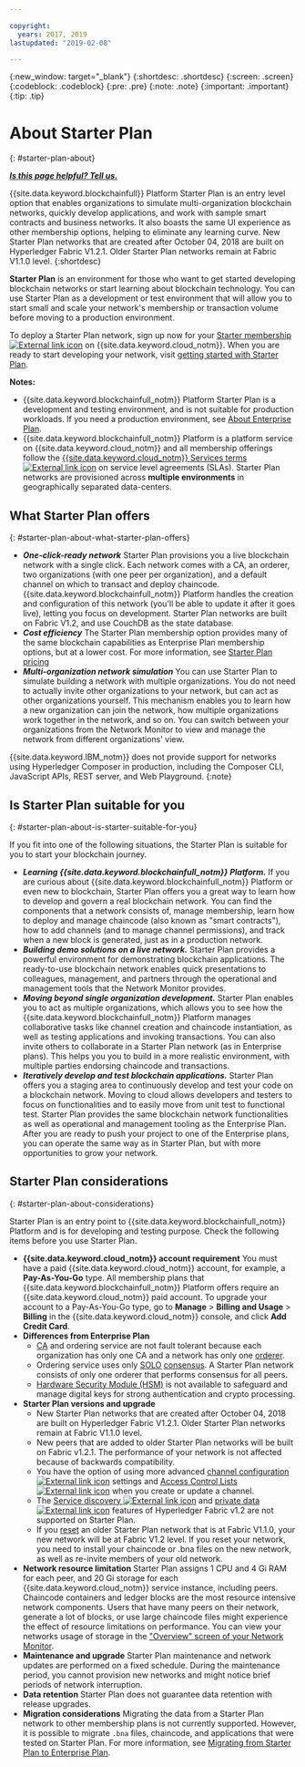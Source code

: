 ```yaml
---

copyright:
  years: 2017, 2019
lastupdated: "2019-02-08"

---
```


{:new_window: target="_blank"}
{:shortdesc: .shortdesc}
{:screen: .screen}
{:codeblock: .codeblock}
{:pre: .pre}
{:note: .note}
{:important: .important}
{:tip: .tip}

# About Starter Plan
{: #starter-plan-about}

***[Is this page helpful? Tell us.](https://www.surveygizmo.com/s3/4501493/IBM-Blockchain-Documentation)***

{{site.data.keyword.blockchainfull}} Platform Starter Plan is an entry level option that enables organizations to simulate multi-organization blockchain networks, quickly develop applications, and work with sample smart contracts and business networks. It also boasts the same UI experience as other membership options, helping to eliminate any learning curve. New Starter Plan networks that are created after October 04, 2018 are built on Hyperledger Fabric V1.2.1. Older Starter Plan networks remain at Fabric V1.1.0 level.
{:shortdesc}

**Starter Plan** is an environment for those who want to get started developing blockchain networks or start learning about blockchain technology. You can use Starter Plan as a development or test environment that will allow you to start small and scale your network's membership or transaction volume before moving to a production environment.

 To deploy a Starter Plan network, sign up now for your [Starter membership ![External link icon](images/external_link.svg "External link icon")](https://console.bluemix.net/catalog/services/blockchain?env_id=ibm:yp:us-south&taxonomyNavigation=apps) on {{site.data.keyword.cloud_notm}}. When you are ready to start developing your network, visit [getting started with Starter Plan](/docs/services/blockchain/get_start_starter_plan.html#getting-started-with-starter-plan).


**Notes:**
- {{site.data.keyword.blockchainfull_notm}} Platform Starter Plan is a development and testing environment, and is not suitable for production workloads. If you need a production environment, see [About Enterprise Plan](/docs/services/blockchain/enterprise_plan.html#enterprise-plan-about).
- {{site.data.keyword.blockchainfull_notm}} Platform is a platform service on {{site.data.keyword.cloud_notm}} and all membership offerings follow the [{{site.data.keyword.cloud_notm}} Services terms ![External link icon](images/external_link.svg "External link icon")](http://www-03.ibm.com/software/sla/sladb.nsf/sla/bm "{{site.data.keyword.cloud_notm}} Services terms") on service level agreements (SLAs). Starter Plan networks are provisioned across **multiple environments** in geographically separated data-centers.

## What Starter Plan offers
{: #starter-plan-about-what-starter-plan-offers}

- **_One-click-ready network_**
    Starter Plan provisions you a live blockchain network with a single click. Each network comes with a CA, an orderer, two organizations (with one peer per organization), and a default channel on which to transact and deploy chaincode. {{site.data.keyword.blockchainfull_notm}} Platform handles the creation and configuration of this network (you'll be able to update it after it goes live), letting you focus on development. Starter Plan networks are built on Fabric V1.2, and use CouchDB as the state database.
- **_Cost efficiency_**
    The Starter Plan membership option provides many of the same blockchain capabilities as Enterprise Plan membership options, but at a lower cost. For more information, see [Starter Plan pricing](/docs/services/blockchain/howto/pricing.html#ibp-pricing-starter-pricing)
- **_Multi-organization network simulation_**
    You can use Starter Plan to simulate building a network with multiple organizations. You do not need to actually invite other organizations to your network, but can act as other organizations yourself. This mechanism enables you to learn how a new organization can join the network, how multiple organizations work together in the network, and so on. You can switch between your organizations from the Network Monitor to view and manage the network from different organizations' view.

{{site.data.keyword.IBM_notm}} does not provide support for networks using Hyperledger Composer in production, including the Composer CLI, JavaScript APIs, REST server, and Web Playground.
{:note}

## Is Starter Plan suitable for you
{: #starter-plan-about-is-starter-suitable-for-you}

If you fit into one of the following situations, the Starter Plan is suitable for you to start your blockchain journey.
- **_Learning {{site.data.keyword.blockchainfull_notm}} Platform._**
    If you are curious about {{site.data.keyword.blockchainfull_notm}} Platform or even new to blockchain, Starter Plan offers you a great way to learn how to develop and govern a real blockchain network. You can find the components that a network consists of, manage membership, learn how to deploy and manage chaincode (also known as "smart contracts"), how to add channels (and to manage channel permissions), and track when a new block is generated, just as in a production network.
- **_Building demo solutions on a live network._**
    Starter Plan provides a powerful environment for demonstrating blockchain applications. The ready-to-use blockchain network enables quick presentations to colleagues, management, and partners through the operational and management tools that the Network Monitor provides.
- **_Moving beyond single organization development._**
    Starter Plan enables you to act as multiple organizations, which allows you to see how the {{site.data.keyword.blockchainfull_notm}} Platform manages collaborative tasks like channel creation and chaincode instantiation, as well as testing applications and invoking transactions. You can also invite others to collaborate in a Starter Plan network (as in Enterprise plans). This helps you you to build in a more realistic environment, with multiple parties endorsing chaincode and transactions.
- **_Iteratively develop and test blockchain applications._**
    Starter Plan offers you a staging area to continuously develop and test your code on a blockchain network. Moving to cloud allows developers and testers to focus on functionalities and to easily move from unit test to functional test. Starter Plan provides the same blockchain network functionalities as well as operational and management tooling as the Enterprise Plan. After you are ready to push your project to one of the Enterprise plans, you can operate the same way as in Starter Plan, but with more opportunities to grow your network.

## Starter Plan considerations
{: #starter-plan-about-considerations}

Starter Plan is an entry point to {{site.data.keyword.blockchainfull_notm}} Platform and is for developing and testing purpose.  Check the following items before you use Starter Plan.

- **{{site.data.keyword.cloud_notm}} account requirement**
    You must have a paid {{site.data.keyword.cloud_notm}} account, for example, a **Pay-As-You-Go** type. All membership plans that {{site.data.keyword.blockchainfull_notm}} Platform offers require an  {{site.data.keyword.cloud_notm}} paid account. To upgrade your account to a Pay-As-You-Go type, go to **Manage** > **Billing and Usage** > **Billing** in the {{site.data.keyword.cloud_notm}} console, and click **Add Credit Card**.
- **Differences from Enterprise Plan**
    - [CA](/docs/services/blockchain/glossary.html#glossary-CA) and ordering service are not fault tolerant because each organization has only one CA and a network has only one [orderer](/docs/services/blockchain/glossary.html#glossary-orderer).
    - Ordering service uses only [SOLO](/docs/services/blockchain/glossary.html#glossary-solo) [consensus](/docs/services/blockchain/glossary.html#glossary-consensus). A Starter Plan network consists of only one orderer that performs consensus for all peers.
    - [Hardware Security Module (HSM)](/docs/services/blockchain/glossary.html#glossary-hsm) is not available to safeguard and manage digital keys for strong authentication and crypto processing.
- **Starter Plan versions and upgrade**
    - New Starter Plan networks that are created after October 04, 2018 are built on Hyperledger Fabric V1.2.1. Older Starter Plan networks remain at Fabric V1.1.0 level.
    - New peers that are added to older Starter Plan networks will be built on Fabric v1.2.1. The performance of your network is not affected because of backwards compatibility.
    - You have the option of using more advanced [channel configuration ![External link icon](images/external_link.svg "External link icon")](https://hyperledger-fabric.readthedocs.io/en/latest/config_update.html "channel configuration") settings and [Access Control Lists ![External link icon](images/external_link.svg "External link icon")](https://hyperledger-fabric.readthedocs.io/en/release-v1.2/access_control.html "Access Control Lists") when you create or update a channel.
    - The [Service discovery ![External link icon](images/external_link.svg "External link icon")](https://hyperledger-fabric.readthedocs.io/en/release-1.2/discovery-overview.html "service discovery") and [private data ![External link icon](images/external_link.svg "External link icon")](https://hyperledger-fabric.readthedocs.io/en/release-1.2/private-data/private-data.html "private data") features of Hyperledger Fabric v1.2 are not supported on Starter Plan.
    - If you [reset](/docs/services/blockchain/v10_dashboard.html#ibp-dashboard-reset-network) an older Starter Plan network that is at Fabric V1.1.0, your new network will be at Fabric V1.2 level. If you reset your network, you need to install your chaincode or .bna files on the new network, as well as re-invite members of your old network.
- **Network resource limitation**
    Starter Plan assigns 1 CPU and 4 Gi RAM for each peer, and 20 Gi storage for each {{site.data.keyword.cloud_notm}} service instance, including peers. Chaincode containers and ledger blocks are the most resource intensive network components. Users that have many peers on their network, generate a lot of blocks, or use large chaincode files might experience the effect of resource limitations on performance. You can view your networks usage of storage in the ["Overview" screen of your Network Monitor](/docs/services/blockchain/v10_dashboard.html#ibp-dashboard-storage).
- **Maintenance and upgrade**
    Starter Plan maintenance and network updates are performed on a fixed schedule. During the maintenance period, you cannot provision new networks and might notice brief periods of network interruption.
- **Data retention**
    Starter Plan does not guarantee data retention with release upgrades.
- **Migration considerations**
    Migrating the data from a Starter Plan network to other membership plans is not currently supported. However, it is possible to migrate `.bna` files, chaincode, and applications that were tested on Starter Plan. For more information, see [Migrating from Starter Plan to Enterprise Plan](/docs/services/blockchain/howto/migrate_sp_ep.html#migrate_starter_to_enterprise).
